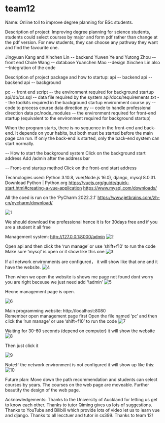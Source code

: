 # team12

Name: Online toll to improve degree planning for BSc students.

Description of project: Improving degree planning for science students, students could select courses by major and form pdf rather than change at the pdf version. For new students, they can choose any pathway they want and find the favourite one.

Jingyuan Kang and Xinchen Lin -- backend
Yuwen Ye and Yutong Zhou --front end
Chole Wang -- database
Yuanchen Mao --design 
Xinchen Lin also --Integration of the code
 
Description of project package and how to startup: 
api -- backend
api -- backend
api -- background

pc -- front end
script -- the environment required for background startup
api/db/cs.sql -- data file required by the system
api/docs/requirements.txt -- the toolkits required in the background startup environment
course.py -- code to process course data
direction.py -- code to handle professional direction data
pc/node_modules -- the environment required for front-end startup (equivalent to the environment required for background startup)

When the program starts, there is no sequence in the front-end and back-end. It depends on your habits, but both must be started before the main page can run. If only the back-end is started, only the back-end system can start normally.

-- How to start the background system
Click on the background start address
Add /admin after the address bar

-- Front-end startup method
Click on the front-end start address

Technologies used: Python 3.10.8, vue(Node.js 16.0), django, mysql 8.0.31.
Download Python | Python.org
https://vuejs.org/guide/quick-start.html#creating-a-vue-application
https://www.mysql.com/downloads/

All the coed is run on the ‘PyCharm 2022.2.1’ 
https://www.jetbrains.com/zh-cn/pycharm/download/

![1](https://github.com/lXinchenn/team12/blob/master/README%20IMG/1.png)

We should download the professional hence it is for 30days free and if you are a student it all free

Management system:
http://127.0.0.1:8000/admin
![2](https://github.com/lXinchenn/team12/blob/master/README%20IMG/2.png)

Open api and then click the ‘run manage’ or use ‘shift+f10’ to run the code
Make sure ‘mysql’ is open or it show like this one
![3](https://github.com/lXinchenn/team12/blob/master/README%20IMG/3.png)

If all network environments are configured， it will show like that one and it have the website.
![4](https://github.com/lXinchenn/team12/blob/master/README%20IMG/4.png)


Then when we open the website is shows me page not found dont worry you are right beceuse we just need add ‘\admin’
![5](https://github.com/lXinchenn/team12/blob/master/README%20IMG/5.png)

Hecne management page is open.

![6](https://github.com/lXinchenn/team12/blob/master/README%20IMG/6.png)

Main programming website:
http://localhost:8080          
Remember open management page first
Open the file named ‘pc’ and then click the ‘run manage’ or use ‘shift+f10’ to run the code
![7](https://github.com/lXinchenn/team12/blob/master/README%20IMG/7.png)

Waiting for 30-60 seconds (depend on computer) it will show the website
![8](https://github.com/lXinchenn/team12/blob/master/README%20IMG/8.png)

Then just click it

![9](https://github.com/lXinchenn/team12/blob/master/README%20IMG/9.png)


Note:If the network environment is not configured it will show up like this:
![10](https://github.com/lXinchenn/team12/blob/master/README%20IMG/10.png)
  

Future plan: Move down the path recommendation and students can select courses by years. The courses on the web page are moveable. Further beautify the design of the web page.

Acknowledgements:
Thanks to the University of Auckland for letting us get to know each other. Thanks to tutor Qiming gives us lots of suggestions. Thanks to YouTube and Bilibili which provide lots of video let us to learn vue and django. Thanks to all lecctuer and tutor in cs399. Thanks to team 12!
